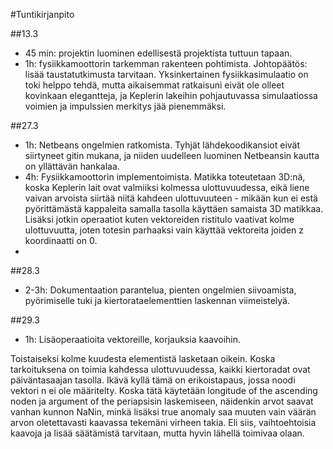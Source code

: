 #Tuntikirjanpito

##13.3
* 45 min: projektin luominen edellisestä projektista tuttuun tapaan. 
* 1h: fysiikkamoottorin tarkemman rakenteen pohtimista. Johtopäätös: lisää taustatutkimusta tarvitaan. Yksinkertainen fysiikkasimulaatio on toki helppo tehdä, mutta aikaisemmat ratkaisuni eivät ole olleet kovinkaan elegantteja, ja Keplerin lakeihin pohjautuvassa simulaatiossa voimien ja impulssien merkitys jää pienemmäksi.

##27.3
* 1h: Netbeans ongelmien ratkomista. Tyhjät lähdekoodikansiot eivät siirtyneet gitin mukana, ja niiden uudelleen luominen Netbeansin kautta on yllättävän hankalaa.
* 4h: Fysiikkamoottorin implementoimista. Matikka toteutetaan 3D:nä, koska Keplerin lait ovat valmiiksi kolmessa ulottuvuudessa, eikä liene vaivan arvoista siirtää niitä kahdeen ulottuvuuteen - mikään kun ei estä pyörittämästä kappaleita samalla tasolla käyttäen samaista 3D matikkaa. Lisäksi jotkin operaatiot kuten vektoreiden ristitulo vaativat kolme ulottuvuutta, joten totesin parhaaksi vain käyttää vektoreita joiden z koordinaatti on 0.
* 

##28.3
* 2-3h: Dokumentaation parantelua, pienten ongelmien siivoamista, pyörimiselle tuki ja kiertorataelementtien laskennan viimeistelyä.

##29.3
* 1h: Lisäoperaatioita vektoreille, korjauksia kaavoihin. 
 
Toistaiseksi kolme kuudesta elementistä lasketaan oikein. Koska tarkoituksena on toimia kahdessa ulottuvuudessa, kaikki kiertoradat ovat päiväntasaajan tasolla. Ikävä kyllä tämä on erikoistapaus, jossa noodi vektori n ei ole määritelty. Koska tätä käytetään longitude of the ascending noden ja argument of the periapsisin laskemiseen, näidenkin arvot saavat vanhan kunnon NaNin, minkä lisäksi true anomaly saa muuten vain väärän arvon oletettavasti kaavassa tekemäni virheen takia. Eli siis, vaihtoehtoisia kaavoja ja lisää säätämistä tarvitaan, mutta hyvin lähellä toimivaa olaan.
